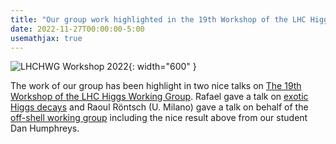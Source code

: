 ```yaml
---
title: "Our group work highlighted in the 19th Workshop of the LHC Higgs Working Group"
date: 2022-11-27T00:00:00-5:00
usemathjax: true
---
```


![LHCHWG Workshop 2022](http://people.umass.edu/rclsa/images/LHWG_2022.png){: width="600" }

The work of our group has been highlight in two nice talks on [The 19th Workshop of the LHC Higgs Working Group](https://indico.cern.ch/event/1169286). Rafael gave a talk on [exotic Higgs decays](https://indico.cern.ch/event/1169286/contributions/5126696/) and Raoul Röntsch (U. Milano) gave a talk on behalf of the [off-shell working group](https://indico.cern.ch/event/1169286/contributions/5126689/) including the nice result above from our student Dan Humphreys.
